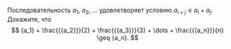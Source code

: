 Последовательность $a_1$, $a_2$, $\dots$ удовлетворяет условию 
$a_{i + j} \leq  a_i + a_j$. 
Докажите, что 
$$
{a_1} + \frac{{{a_2}}}{2} + \frac{{{a_3}}}{3} + \dots + \frac{{{a_n}}}{n} \geq {a_n}.
$$